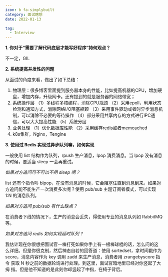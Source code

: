 ```yaml
---
icon: b fa-simplybuilt
category: 面试瞎想
date: 2022-01-13

tag:
  - Interview
---
```


**1. 你对于“需要了解代码底层才能写好程序”持何观点？**

不一定，GIL

**2. 系统提高并发性的问题**

从面试的角度来看，做出了如下总结：

1. 物理层：很多博客里面提到服务器本身的性能，比如提高机器的CPU，增加硬盘，增加内存，升级网卡。还有提到的就是服务器的网络带宽；
2. 系统操作层
      （1）多线程多核编程，消除CPU瓶颈
      （2）采用epoll，利用状态检测和通知方式，消除网络I/O阻塞瓶颈
      （3）采用事件驱动或者时异步消息机制，可以消除不必要的等待操作
      （4）部分采用共享内存的方式进行IPC通信，可以大大提高性能
      （5）系统分层
3. 业务处理
      （1）优化数据库性能
      （2）采用缓存redis或者memcached
4. k8s集群，Nginx，Tengine

**3. 使用过 Redis 实现过异步队列嘛，如何实现**

一般使用 list 结构作为队列，rpush 生产消息，lpop 消费消息。当 lpop 没有消息的时候，要适当 sleep 一会再重试。

*如果对方追问可不可以不用 sleep 呢？*

list 还有个指令叫 blpop，在没有消息的时候，它会阻塞住直到消息到来。如果对
方追问能不能生产一次消费多次呢？使用 pub/sub 主题订阅者模式，可以实现
1:N 的消息队列。

*如果对方追问 pub/sub 有什么缺点？*

在消费者下线的情况下，生产的消息会丢失，得使用专业的消息队列如 RabbitMQ
等。

*如果对方追问 redis 如何实现延时队列？*

我估计现在你很想把面试官一棒打死如果你手上有一根棒球棍的话，怎么问的这
么详细。但是你很克制，然后神态自若的回答道：使用 sortedset，拿时间戳作为
score，消息内容作为 key 调用 zadd 来生产消息，消费者用 zrangebyscore 指令
获取 N 秒之前的数据轮询进行处理。到这里，面试官暗地里已经对你竖起了大拇
指。但是他不知道的是此刻你却竖起了中指，在椅子背后。
